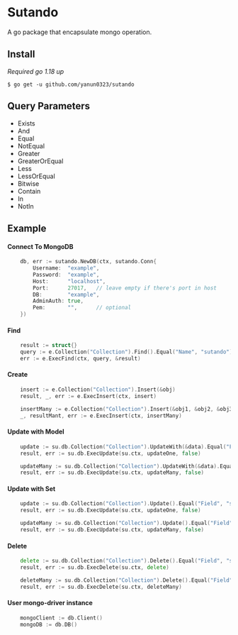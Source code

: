 # Sutando
A go package that encapsulate mongo operation.


## Install
*Required go 1.18 up*

```shell
$ go get -u github.com/yanun0323/sutando
```

## Query Parameters

- Exists
- And
- Equal
- NotEqual
- Greater
- GreaterOrEqual
- Less
- LessOrEqual
- Bitwise
- Contain
- In
- NotIn

## Example

#### Connect To MongoDB
```go
    db, err := sutando.NewDB(ctx, sutando.Conn{
        Username:  "example",
        Password:  "example",
        Host:      "localhost",
        Port:      27017,	// leave empty if there's port in host
        DB:        "example",
        AdminAuth: true,
        Pem:       "",		// optional
    })
```

#### Find
```go
    result := struct{}
    query := e.Collection("Collection").Find().Equal("Name", "sutando").Greater("Number", 300).First()
    err := e.ExecFind(ctx, query, &result)
```
#### Create
```go
    insert := e.Collection("Collection").Insert(&obj)
    result, _, err := e.ExecInsert(ctx, insert)

    insertMany := e.Collection("Collection").Insert(&obj1, &obj2, &obj3)
    _, resultMant, err := e.ExecInsert(ctx, insertMany)
```
    
#### Update with Model
```go
    update := su.db.Collection("Collection").UpdateWith(&data).Equal("Field", "sutando").First()
    result, err := su.db.ExecUpdate(su.ctx, updateOne, false)

    updateMany := su.db.Collection("Collection").UpdateWith(&data).Equal("Field", "sutando")
    result, err := su.db.ExecUpdate(su.ctx, updateMany, false)
```
#### Update with Set
```go
    update := su.db.Collection("Collection").Update().Equal("Field", "sutando").First().Set("Field", "hello")
    result, err := su.db.ExecUpdate(su.ctx, updateOne, false)

    updateMany := su.db.Collection("Collection").Update().Equal("Field", "sutando").Set("Field", "hello")
    result, err := su.db.ExecUpdate(su.ctx, updateMany, false)
```
#### Delete
```go
    delete := su.db.Collection("Collection").Delete().Equal("Field", "sutando").First()
    result, err := su.db.ExecDelete(su.ctx, delete)

    deleteMany := su.db.Collection("Collection").Delete().Equal("Field", "sutando")
    result, err := su.db.ExecDelete(su.ctx, deleteMany)
```

#### User mongo-driver instance
```go
    mongoClient := db.Client()
    mongoDB := db.DB()
``` 